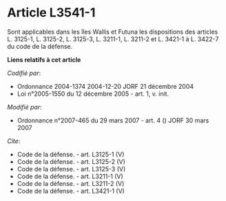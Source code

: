 # Article L3541-1

Sont applicables dans les îles Wallis et Futuna les dispositions des articles L. 3125-1, L. 3125-2, L. 3125-3, L. 3211-1, L.
3211-2 et L. 3421-1 à L. 3422-7 du code de la défense.

**Liens relatifs à cet article**

_Codifié par_:

  - Ordonnance 2004-1374 2004-12-20 JORF 21 décembre 2004
  - Loi n°2005-1550 du 12 décembre 2005 - art. 1, v. init.

_Modifié par_:

  - Ordonnance n°2007-465 du 29 mars 2007 - art. 4 () JORF 30 mars 2007

_Cite_:

  - Code de la défense. - art. L3125-1 (V)
  - Code de la défense. - art. L3125-2 (V)
  - Code de la défense. - art. L3125-3 (V)
  - Code de la défense. - art. L3211-1 (V)
  - Code de la défense. - art. L3211-2 (V)
  - Code de la défense. - art. L3421-1 (V)
